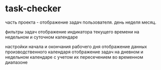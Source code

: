 # task-checker

часть проекта - отображение задач пользователя. день неделя месяц.

фильтры задач
отображение индикатора текущего времени на недельном и суточном календаре

настройки начала и окончания рабочего дня
отображение данных производственного календаря
отображение задач на дневном и недельном календаре с учетом их пересечением во временном диапазоне
